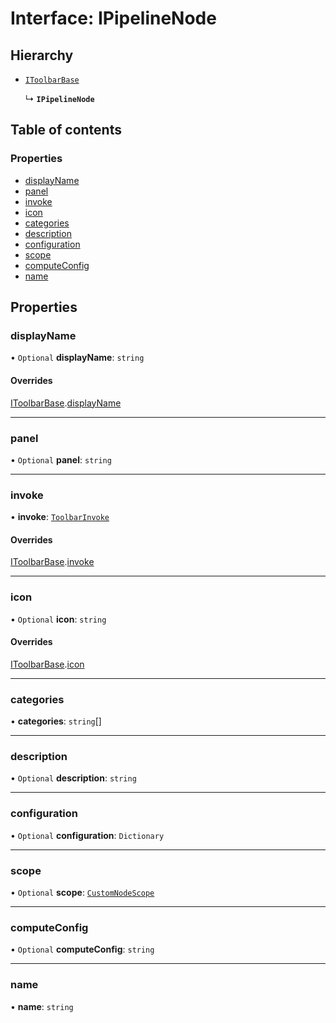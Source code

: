 # Interface: IPipelineNode

## Hierarchy

- [`IToolbarBase`](IToolbarBase.md)

  ↳ **`IPipelineNode`**

## Table of contents

### Properties

- [displayName](IPipelineNode.md#displayname)
- [panel](IPipelineNode.md#panel)
- [invoke](IPipelineNode.md#invoke)
- [icon](IPipelineNode.md#icon)
- [categories](IPipelineNode.md#categories)
- [description](IPipelineNode.md#description)
- [configuration](IPipelineNode.md#configuration)
- [scope](IPipelineNode.md#scope)
- [computeConfig](IPipelineNode.md#computeconfig)
- [name](IPipelineNode.md#name)

## Properties

### displayName

• `Optional` **displayName**: `string`

#### Overrides

[IToolbarBase](IToolbarBase.md).[displayName](IToolbarBase.md#displayname)

___

### panel

• `Optional` **panel**: `string`

___

### invoke

• **invoke**: [`ToolbarInvoke`](ToolbarInvoke.md)

#### Overrides

[IToolbarBase](IToolbarBase.md).[invoke](IToolbarBase.md#invoke)

___

### icon

• `Optional` **icon**: `string`

#### Overrides

[IToolbarBase](IToolbarBase.md).[icon](IToolbarBase.md#icon)

___

### categories

• **categories**: `string`[]

___

### description

• `Optional` **description**: `string`

___

### configuration

• `Optional` **configuration**: `Dictionary`

___

### scope

• `Optional` **scope**: [`CustomNodeScope`](../enums/CustomNodeScope.md)

___

### computeConfig

• `Optional` **computeConfig**: `string`

___

### name

• **name**: `string`
